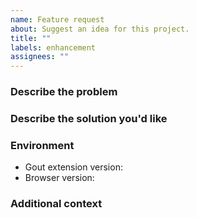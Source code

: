 ```yaml
---
name: Feature request
about: Suggest an idea for this project.
title: ""
labels: enhancement
assignees: ""
---
```


### Describe the problem

<!-- A clear and concise description of what the problem is. Ex. I'm always
     frustrated when [...] -->

### Describe the solution you'd like

<!-- A clear and concise description of what you want to happen. -->

### Environment

- Gout extension version<!-- e.g. 0.14.0 -->:
- Browser version<!-- e.g. Chrome 138.0.7204.49, Firefox 140.0 -->:

### Additional context

<!-- Add any other context or screenshots about the feature request here. -->
